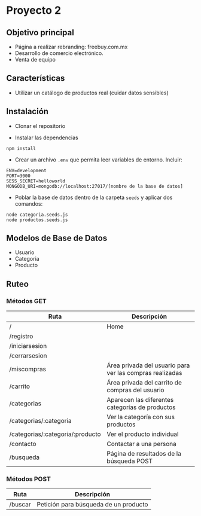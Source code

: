 # Proyecto 2

## Objetivo principal

- Página a realizar rebranding: freebuy.com.mx
- Desarrollo de comercio electrónico. 
- Venta de equipo

## Características

- Utilizar un catálogo de productos real (cuidar datos sensibles)


## Instalación

- Clonar el repositorio

- Instalar las dependencias

```shell
npm install
```

- Crear un archivo `.env` que permita leer variables de entorno. Incluir:

```
ENV=development
PORT=3000
SESS_SECRET=helloworld
MONGODB_URI=mongodb://localhost:27017/[nombre de la base de datos]
```

- Poblar la base de datos dentro de la carpeta `seeds` y aplicar dos comandos:

```shell
node categoria.seeds.js
node productos.seeds.js
```




## Modelos de Base de Datos

- Usuario
- Categoria
- Producto

<!-- 
- Carrito
- Pago 
-->


## Ruteo

### Métodos GET

Ruta  | Descripción
------------- | -------------
/  | Home
/registro  | 
/iniciarsesion  | 
/cerrarsesion |
/miscompras | Área privada del usuario para ver las compras realizadas
/carrito | Área privada del carrito de compras del usuario
/categorias | Aparecen las diferentes categorías de productos
/categorias/:categoria | Ver la categoría con sus productos
/categorias/:categoria/:producto | Ver el producto individual
/contacto | Contactar a una persona
/busqueda | Página de resultados de la búsqueda POST

### Métodos POST

Ruta  | Descripción
------------- | -------------
/buscar  | Petición para búsqueda de un producto


